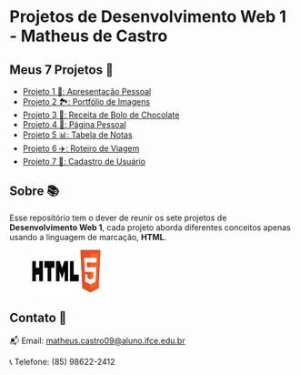 # Projetos de Desenvolvimento Web 1 - Matheus de Castro

## Meus 7 Projetos 🚀
 - [Projeto 1 📝: Apresentação Pessoal](https://teuzreal.github.io/Projeto1-web1/)
 - [Projeto 2 🏞: Portfólio de Imagens](https://teuzreal.github.io/Projeto2-web1/)
 - [Projeto 3 🍫: Receita de Bolo de Chocolate](https://teuzreal.github.io/Projeto3-web1/)
 - [Projeto 4 📃: Página Pessoal](https://teuzreal.github.io/Projeto4-web1/)
 - [Projeto 5 📊: Tabela de Notas](https://teuzreal.github.io/Projeto5-web1/)
 - [Projeto 6 ✈️: Roteiro de Viagem](https://teuzreal.github.io/Projeto6-web1/)
 - [Projeto 7 📄: Cadastro de Usuário](https://teuzreal.github.io/Projeto7-web1/)

## Sobre 📚
Esse repositório tem o dever de reunir os sete projetos de <b>Desenvolvimento Web 1</b>, cada projeto aborda diferentes conceitos apenas usando a linguagem de marcação, <b>HTML</b>.

<figure>
    <img src="img/html.png" width="120" height="75">
</figure>

## Contato 👤
📬 Email: matheus.castro09@aluno.ifce.edu.br

📞 Telefone: (85) 98622-2412
